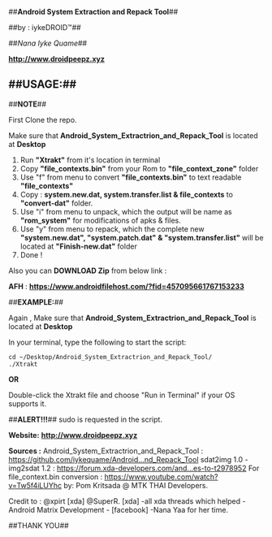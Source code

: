 ##**Android System Extraction and Repack Tool**##

##by : iykeDROID™##

##_Nana Iyke Quame_##

**http://www.droidpeepz.xyz**



##**USAGE:**##
----------
##**NOTE**##

First Clone the repo.

Make sure that  **Android_System_Extractrion_and_Repack_Tool** is located at **Desktop**

1. Run **"Xtrakt"** from it's location in terminal 
2. Copy **"file_contexts.bin"** from your Rom to  **"file_context_zone"** folder 
2. Use "f" from menu to convert **"file_contexts.bin"** to text readable **"file_contexts"**
3. Copy : **system.new.dat, system.transfer.list & file_contexts** to **"convert-dat"** folder. 
4. Use "i" from menu to unpack, which the output will be name as **"rom_system"** for modifications of apks & files.
5. Use "y" from menu to repack, which the complete new **"system.new.dat", "system.patch.dat" & "system.transfer.list"** will be located at **"Finish-new.dat"** folder
6. Done !
  
Also you can **DOWNLOAD Zip** from below link :

**AFH** : **https://www.androidfilehost.com/?fid=457095661767153233**


##**EXAMPLE:**##

Again , Make sure that  **Android_System_Extractrion_and_Repack_Tool** is located at **Desktop**

In your terminal, type the following to start the script:
```
cd ~/Desktop/Android_System_Extractrion_and_Repack_Tool/
./Xtrakt
```

**OR**

Double-click the Xtrakt file and choose "Run in Terminal" if your OS supports it.

##**ALERT!!!**##
sudo is requested in the script.

**Website:** **http://www.droidpeepz.xyz**

**Sources :**
Android_System_Extractrion_and_Repack_Tool : https://github.com/iykequame/Android...nd_Repack_Tool
sdat2img 1.0 - img2sdat 1.2 : https://forum.xda-developers.com/and...es-to-t2978952
For file_context.bin conversion : https://www.youtube.com/watch?v=Tw5f4iLUYhc by: Pom Kritsada @ MTK THAI Developers.

Credit to :
@xpirt [xda]
@SuperR. [xda]
-all xda threads which helped
-Android Matrix Development - [facebook]
-Nana Yaa for her time.


##THANK YOU##
